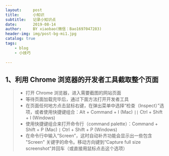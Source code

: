 ```yaml
---
layout:     post
title:      小知识 
subtitle:   记录小知识点
date:       2019-08-14
author:     BY xiaobao(微信：Bao1697047283)
header-img: img/post-bg-mi1.jpg
catalog: true
tags:
    - blog
    - 小技巧
   
---
```



## 1、利用 Chrome 浏览器的开发者工具截取整个页面


>* 打开 Chrome 浏览器，进入需要截图的网站页面
>* 等待页面加载完毕后，通过下面方法打开开发者工具
>* 在页面任何地方点击鼠标右键，在弹出菜单中选择“检查（Inspect）”选项，或者使用快捷键组合：Alt + Command + I (Mac) `||` Ctrl + Shift + I (Windows)
>* 使用快捷键组合来打开命令行（command palette）：Command + Shift + P (Mac) `|` Ctrl + Shift + P (Windows)
>* 在命令行中输入“Screen”，这时自动补齐功能会显示出一些包含 "Screen" 关键字的命令。移动方向键到“Capture full size screenshot”并回车（或直接用鼠标点击这个选项）
>



